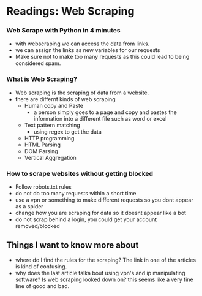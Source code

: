 # Readings: Web Scraping

### Web Scrape with Python in 4 minutes
- with webscraping we can access the data from links.
- we can assign the links as new variables for our requests
- Make sure not to make too many requests as this could lead to being considered spam.

### What is Web Scraping?
- Web scraping is the scraping of data from a website.
- there are differnt kinds of web scraping
  - Human copy and Paste
    - a person simply goes to a page and copy and pastes the information into a different file such as word or excel
  - Text pattern matching
    - using regex to get the data
  - HTTP programming
  - HTML Parsing
  - DOM Parsing
  - Vertical Aggregation

### How to scrape websites without getting blocked
- Follow robots.txt rules
- do not do too many requests within a short time
- use a vpn or something to make different requests so you dont appear as a spider
- change how you are scraping for data so it doesnt appear like a bot
- do not scrap behind a login, you could get your account removed/blocked



## Things I want to know more about
- where do I find the rules for the scraping? The link in one of the articles is kind of confusing.
- why does the last article talka bout using vpn's and ip manipulating software? Is web scraping looked down on? this seems like a very fine line of good and bad. 
